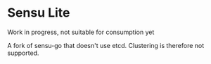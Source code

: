 # Sensu Lite

Work in progress, not suitable for consumption yet

A fork of sensu-go that doesn't use etcd. Clustering is therefore not supported.
